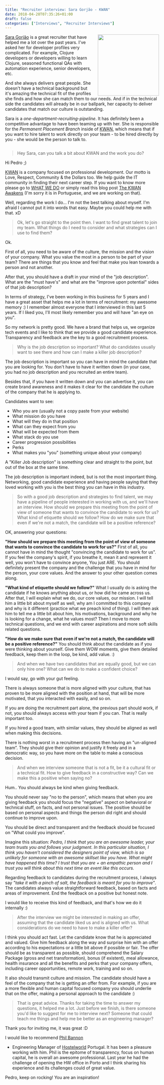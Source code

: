 ```yaml
---
title: "Recruiter interview: Sara Gorjão - KWAN"
date: 2018-04-28T07:35:26+01:00
draft: false
categories: ["Interviews", "Recruiter Interviews"]
---
```


<img src='/img/sara-gorjao.jpg' style='float:right; width:200px;margin-left:15px'/>

[Sara Gorjão](https://www.linkedin.com/in/sara-gorjao/) is a great recruiter
that have helped me a lot over the past years. I've asked her for developer
profiles very complicated. For example, Clojure developers or developers willing
to learn Clojure, seasoned functional QAs with automation experience, senior
developers, etc.

And she always delivers great people. She doesn't have a technical background
but it's amazing the technical fit of the profiles she finds and how she can
match them to our needs. And if in the technical side the candidates will
already be in our ballpark, her capacity to deliver candidates that match
our culture is outstanding.

Sara is a _one-department-recruiting-pipeline_. It has definitely been a competitive
advantage to have been teaming up with her. She is responsible for the _Permanent
Placement Branch_ inside of [KWAN](http://www.kwan.pt/), which means that if you want to hire talent
to work directly on your team - to be hired directly by you - she would be the
person to talk to.

<div style='clear:both'></div>

<!--more-->

> Hey Sara, can you talk a bit about KWAN and the work you do?

Hi Pedro ;)

[KWAN](http://www.kwan.pt/) is a company focused on professional development.
Our motto is Love, Respect, Community & the Dollars too.
We help guide the IT community in finding their next career step.
If you want to know more please go to [WHAT WE DO](http://rupeal.com/en/what)
or simply read this blog post [The KWAN Awakens](http://www.kwan.pt/pt/blog/thekwanawakens)
(I'm sorry it is in Portuguese, and we are working on that).

Well, regarding the work I do... I'm not the best talking about myself.
I'm afraid I cannot put it into words that easy. Maybe you could help me with
that. xD

> Ok, let's go straight to the point then. I want to find great talent to
> join my team. What things do I need to consider and what strategies can I
> use to find them?

Ok.

First of all, you need to be aware of the culture, the mission and the vision
of your company. What you value the most in a person to be part of your team?
There are things that you know and feel that make you lean towards a person and
not another.

After that, you should have a draft in your mind of the "job description". What
are the "must have's" and what are the "improve upon potential" sides of that
job description?

In terms of strategy, I've been working in this business for 5 years and I have
a great asset that helps me a lot in terms of recruitment: my awesome memory :)
I remember almost everyone that I interviewed in this last 5 years. If I liked
you, I'll most likely remember you and will have "an eye on you".

So my network is pretty good. We have a brand that helps us, we organize tech
events and I like to think that we provide a good candidate experience.
Transparency and feedback are the key to a good recruitment process.

> Why is the job description so important? What do candidates usually want to
> see there and how can I make a killer job description?

The job description is important so you can have in mind the candidate that you
are looking for. You don't have to have it written down (in your case, you had
no job description and you recruited an entire team).

Besides that, if you have it written down and you can advertise it, you can
create brand awareness and it makes it clear for the candidate the culture of
the company that he is applying to.

Candidates want to see:

* Who you are (usually not a copy paste from your website)
* What mission do you have
* What will they do in that position
* What can they expect from you
* What will be expected from them
* What stack do you use
* Career progression possibilities
* Perks
* What makes you "you" (something unique about your company)

A "Killer Job description" is something clear and straight to the point, but out
of the box at the same time.

The job description is important indeed, but is not the most important thing.
Networking, good candidate experience and having people saying that they loved
working with you is the best thing you can have in this industry.

> So with a good job description and strategies to find talent, we may have a
> pipeline of people interested in working with us, and we'll have an interview.
> How should we prepare this meeting from the point of view of someone that
> wants to convince the candidate to work for us? What kind of etiquette
> should we follow? How do we make sure that even if we're not a match,
> the candidate will be a positive reference?

OK, answering your questions:

**"How should we prepare this meeting from the point of view of someone that
wants to convince the candidate to work for us?"**
First of all, you cannot have in mind the thought "convincing the candidate to
work for us". If you feel the company's spirit, if you breathe it, mean it and
represent it well, you won't have to convince anyone, You just ARE. You should
definitely present the company and the challenge that you have in mind for
the person, your core values. And the answer to your other question comes along.

**"What kind of etiquette should we follow?"**
What I usually do is asking the candidate if he knows anything about us, or
how did he came across us. After that, I will explain what we do, our core
values, our mission. I will tell him a little bit about myself as well, why
am I committed to this company and why is it different (practice what we preach
kind of thing). I will then ask him to tell me a little bit about him, his
motivations, background and why he is looking for a change, what he values most?
Then I move to more technical questions, and we end with career aspirations and
more soft skills related questions.

**"How do we make sure that even if we're not a match, the candidate will be a
positive reference?"**
You should think about the candidate as if you were thinking about yourself.
Give them WOW moments, give them detailed feedback, keep them in the loop,
be kind, add value. :)

> And when we have two candidates that are equally good, but we can only hire
> one? What can we do to make a confident choice?

I would say, go with your gut feeling.

There is always someone that is more aligned with your culture, that has proven
to be more aligned with the position at hand, that will be more motivated,
that you interacted with easily, and so on.

If you are doing the recruitment part alone, the previous part should work,
if not, you should always access with your team if you can. That is really
important too.

If you hired a good team, with similar values, they should be aligned as well
when making this decisions.

There is nothing worst in a recruitment process then having an "un-aligned team”.
They should give their opinion and justify it freely and in a democratic way,
so you have more on the table to make a conscious decision.

> And when we interview someone that is not a fit, be it a cultural fit or a
> technical fit. How to give feedback in a constructive way? Can we make this a
> positive when saying no?

Hum.. You should always be kind when giving feedback.

You should never say "no to the person", which means that when you are giving
feedback you should focus the "negative" aspect on behavioral or technical
stuff, on facts, and not personal issues. The positive should be based on
personal aspects and things the person did right and should continue to improve
upon.

You should be direct and transparent and the feedback should be focused on
"What could you improve".

Imagine this situation:
_Pedro, I think that you are an awesome leader, your team trusts you and follows
your judgment. In this particular situation, I think you haven't considered the
designers point of view, which is so unlikely for someone with an awesome
skillset like you have. What might have happened this time? I trust that you are +
an empathic person and I trust you will think about this next time an event like
this occurs._

Regarding feedback to candidates during the recruitment process, I always say
_"take it with a pinch of salt, the feedback is meant for you to improve"_. The
candidates always value straightforward feedback, based on facts and areas of
improvement. End the feedback on a positive but honest note.

I would like to receive this kind of feedback, and that's how we do it
internally :)

> After the interview we might be interested in making an offer, assuming that
> the candidate liked us and is aligned with us. What considerations do we need
> to have to make a killer offer?

I think you should act fast. Let the candidate know that he is appreciated and
valued. Give him feedback along the way and surprise him with an offer
according to his expectations or a little bit above if possible or fair. The
offer should be as transparent as possible, should comprehend the Salary Package
(gross and net transformation), bonus (if existent), meal allowance, health
insurance and all the benefits and perks that your company offers, including
career opportunities, remote work, training and so on.

It also should transmit culture and mission. The candidate should have a feel
of the company that he is getting an offer from. For example, if you are a more
flexible and human capital focused company you should underlie that on the offer,
making a personal approach to the candidate :)


> That is great advice. Thanks for taking the time to answer my questions, it
> helped me a lot. Just before we finish, is there someone you'd like to suggest
> for me to interview next? Someone that could teach me things and help me be
> better as an engineering manager?

Thank you for inviting me, it was great :D

I would like to recommend [Phil Bannon](https://www.linkedin.com/in/philipbannon/)
- Engineering Manager of [Hostelworld](http://www.hostelworld.com/)
Portugal. It has been a pleasure working with him. Phil is the epitome of
transparency, focus on human capital, he is overall an awesome professional.
Last year he had the challenge of opening the HW office in Porto and I think
sharing his experience and its challenges could of great value.

Pedro, keep on rocking! You are an inspiration!

